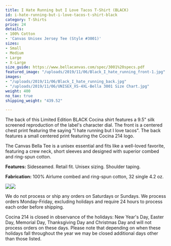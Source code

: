 ```yaml
---
title: I Hate Running but I Love Tacos T-Shirt (BLACK)
id: i-hate-running-but-i-love-tacos-t-shirt-black
category: T-Shirts
price: 24
details:
- 100% Cotton
- 'Canvas Unisex Jersey Tee (Style #3001)'
sizes:
- Small
- Medium
- Large
- X-Large
size_guide: https://www.bellacanvas.com/spec/3001%20specs.pdf
featured_image: "/uploads/2019/11/06/Black_I_hate_running_front-1.jpg"
images:
- "/uploads/2019/11/06/Black_I_hate_running_back.jpg"
- "/uploads/2019/11/06/UNISEX_XS-4XL-Bella 3001 Size Chart.jpg"
weight: 400
no_tax: true
shipping_weight: "439.52"

---
```

The back of this Limited Edition BLACK Cocina shirt features a 9.5" silk screened reproduction of the label's character dial. The front is a centered chest print featuring the saying "I hate running but I love tacos". The back features a small centered print featuring the Cocina 214 logo.

The Canvas Bella Tee is a unisex essential and fits like a well-loved favorite, featuring a crew neck, short sleeves and designed with superior combed and ring-spun cotton.

**Features:** Sideseamed. Retail fit. Unisex sizing. Shoulder taping.

**Fabrication:** 100% Airlume combed and ring-spun cotton, 32 single 4.2 oz.

![](/uploads/2019/11/06/Black_I_hate_running_front.jpg)![](/uploads/2019/11/06/Black_I_hate_running_back.jpg)

We do not process or ship any orders on Saturdays or Sundays. We process orders Monday-Friday, excluding holidays and require 24 hours to process each order before shipping.

Cocina 214 is closed in observance of the holidays: New Year's Day, Easter Day, Memorial Day, Thanksgiving Day and Christmas Day and will not process orders on these days. Please note that depending on when these holidays fall throughout the year we may be closed additional days other than those listed.